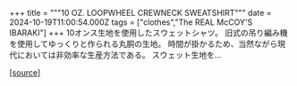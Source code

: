 +++
title = """10 OZ. LOOPWHEEL CREWNECK SWEATSHIRT"""
date = 2024-10-19T11:00:54.000Z
tags = ["clothes","The REAL McCOY'S IBARAKI"]
+++
10オンス生地を使用したスウェットシャツ。 旧式の吊り編み機を使用してゆっくりと作られる丸胴の生地。 時間が掛かるため、当然ながら現代においては非効率な生産方法である。 スウェット生地を...

[[source]](https://the-realmccoys.ocnk.net/product/1463)
